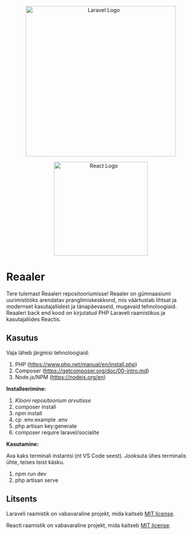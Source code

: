 <p align="center"><a href="https://laravel.com" target="_blank"><img src="https://raw.githubusercontent.com/laravel/art/master/logo-lockup/5%20SVG/2%20CMYK/1%20Full%20Color/laravel-logolockup-cmyk-red.svg" width="400" alt="Laravel Logo"></a></p>

<p align="center"><a href="https://react.dev" target="_blank"><img src="https://www.fullstackpython.com/img/logos/react.png" width="250" alt="React Logo"></a></p>

# Reaaler

Tere tulemast Reaaleri repositooriumisse! Reaaler on gümnaasiumi uurimistööks arendatav pranglimiskeskkond, mis väärtustab lihtsat ja modernset kasutajaliidest ja tänapäevaseid, mugavaid tehnoloogiaid. Reaaleri back end kood on kirjutatud PHP Laraveli raamistikus ja kasutajaliides Reactis.

## Kasutus

Vaja läheb järgmisi tehnoloogiaid:

1) PHP (https://www.php.net/manual/en/install.php)
2) Composer (https://getcomposer.org/doc/00-intro.md)
3) Node.js/NPM (https://nodejs.org/en)

**Installeerimine:**

1. _Klooni repositoorium arvutisse_
2. composer install
3. npm install
4. cp .env.example .env
5. php artisan key:generate
6. composer require laravel/socialite

**Kasutamine:**

Ava kaks terminali instantsi (nt VS Code seest). Jooksuta ühes terminalis ühte, teises teist käsku.

1. npm run dev
2. php artisan serve

## Litsents

Laraveli raamistik on vabavaraline projekt, mida kaitseb [MIT license](https://opensource.org/licenses/MIT).

Reacti raamistik on vabavaraline projekt, mida kaitseb [MIT license](https://opensource.org/licenses/MIT).
